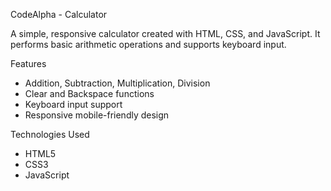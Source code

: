  CodeAlpha - Calculator

A simple, responsive calculator created with HTML, CSS, and JavaScript. It performs basic arithmetic operations and supports keyboard input.

Features
- Addition, Subtraction, Multiplication, Division
- Clear and Backspace functions
- Keyboard input support
- Responsive mobile-friendly design

Technologies Used
- HTML5
- CSS3
- JavaScript




